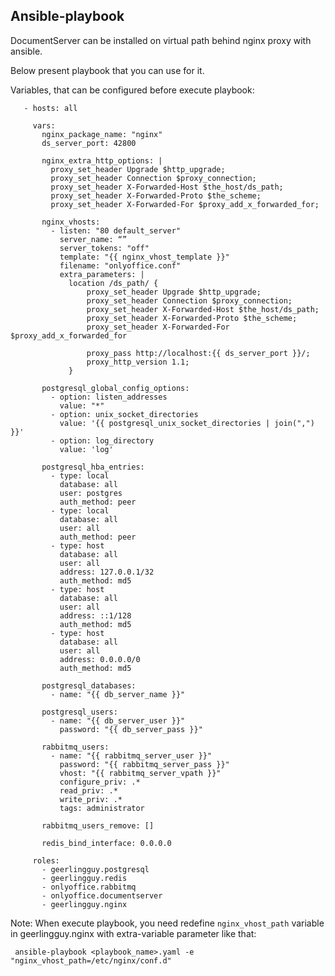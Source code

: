 ## Ansible-playbook

DocumentServer can be installed on virtual path behind nginx proxy with ansible. 

Below present playbook that you can use for it.

Variables, that can be configured before execute playbook:

       - hosts: all
   
         vars:
           nginx_package_name: "nginx"
           ds_server_port: 42800
  
           nginx_extra_http_options: |
             proxy_set_header Upgrade $http_upgrade;
             proxy_set_header Connection $proxy_connection;
             proxy_set_header X-Forwarded-Host $the_host/ds_path;
             proxy_set_header X-Forwarded-Proto $the_scheme;
             proxy_set_header X-Forwarded-For $proxy_add_x_forwarded_for;
 
           nginx_vhosts:
             - listen: "80 default_server"
               server_name: “”
               server_tokens: "off"
               template: "{{ nginx_vhost_template }}"
               filename: "onlyoffice.conf"
               extra_parameters: |
                 location /ds_path/ {
                     proxy_set_header Upgrade $http_upgrade;
                     proxy_set_header Connection $proxy_connection;
                     proxy_set_header X-Forwarded-Host $the_host/ds_path;
                     proxy_set_header X-Forwarded-Proto $the_scheme;
                     proxy_set_header X-Forwarded-For $proxy_add_x_forwarded_for

                     proxy_pass http://localhost:{{ ds_server_port }}/;
                     proxy_http_version 1.1;
                 }

           postgresql_global_config_options:
             - option: listen_addresses
               value: "*"
             - option: unix_socket_directories
               value: '{{ postgresql_unix_socket_directories | join(",") }}'
             - option: log_directory
               value: 'log'

           postgresql_hba_entries:
             - type: local
               database: all
               user: postgres
               auth_method: peer
             - type: local
               database: all
               user: all
               auth_method: peer 
             - type: host
               database: all
               user: all
               address: 127.0.0.1/32
               auth_method: md5
             - type: host
               database: all
               user: all
               address: ::1/128
               auth_method: md5
             - type: host
               database: all
               user: all
               address: 0.0.0.0/0
               auth_method: md5

           postgresql_databases:
             - name: "{{ db_server_name }}"

           postgresql_users:
             - name: "{{ db_server_user }}"
               password: "{{ db_server_pass }}"

           rabbitmq_users:
             - name: "{{ rabbitmq_server_user }}"
               password: "{{ rabbitmq_server_pass }}"
               vhost: "{{ rabbitmq_server_vpath }}"
               configure_priv: .*
               read_priv: .*
               write_priv: .*
               tags: administrator

           rabbitmq_users_remove: []

           redis_bind_interface: 0.0.0.0

         roles:
           - geerlingguy.postgresql
           - geerlingguy.redis
           - onlyoffice.rabbitmq
           - onlyoffice.documentserver
           - geerlingguy.nginx
                

Note: When execute playbook, you need redefine `nginx_vhost_path` variable in geerlingguy.nginx with extra-variable parameter like that: 

     ansible-playbook <playbook_name>.yaml -e "nginx_vhost_path=/etc/nginx/conf.d"

